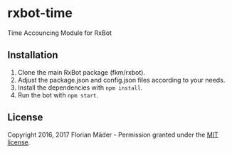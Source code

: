 # rxbot-time
Time Accouncing Module for RxBot

## Installation
1. Clone the main RxBot package (fkm/rxbot).
2. Adjust the package.json and config.json files according to your needs.
3. Install the dependencies with `npm install`.
4. Run the bot with `npm start`.

## License
Copyright 2016, 2017 Florian Mäder - Permission granted under the [MIT license](LICENSE).
